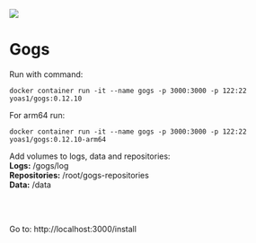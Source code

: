 ![](https://visitor-badge.glitch.me/badge?page_id=Yoas1.gogs)</br>
# Gogs

Run with command:<br>
```
docker container run -it --name gogs -p 3000:3000 -p 122:22 yoas1/gogs:0.12.10
```

For arm64 run:<br>
```
docker container run -it --name gogs -p 3000:3000 -p 122:22 yoas1/gogs:0.12.10-arm64
```

Add volumes to logs, data and repositories:</br>
**Logs:** /gogs/log</br>
**Repositories:** /root/gogs-repositories<br>
**Data:** /data


</br></br>

Go to: http://localhost:3000/install</br>

